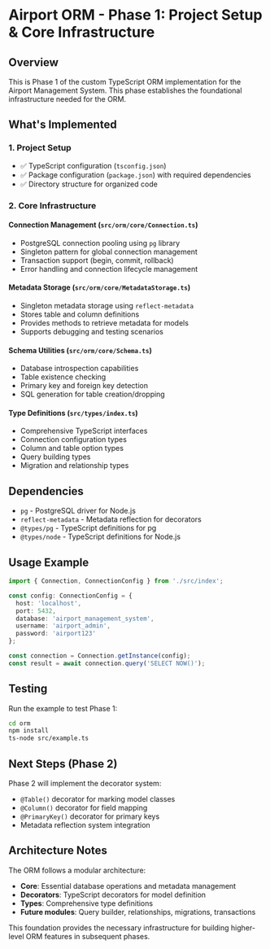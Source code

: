 # Airport ORM - Phase 1: Project Setup & Core Infrastructure

## Overview

This is Phase 1 of the custom TypeScript ORM implementation for the Airport Management System. This phase establishes the foundational infrastructure needed for the ORM.

## What's Implemented

### 1. Project Setup
- ✅ TypeScript configuration (`tsconfig.json`)
- ✅ Package configuration (`package.json`) with required dependencies
- ✅ Directory structure for organized code

### 2. Core Infrastructure

#### Connection Management (`src/orm/core/Connection.ts`)
- PostgreSQL connection pooling using `pg` library
- Singleton pattern for global connection management
- Transaction support (begin, commit, rollback)
- Error handling and connection lifecycle management

#### Metadata Storage (`src/orm/core/MetadataStorage.ts`)
- Singleton metadata storage using `reflect-metadata`
- Stores table and column definitions
- Provides methods to retrieve metadata for models
- Supports debugging and testing scenarios

#### Schema Utilities (`src/orm/core/Schema.ts`)
- Database introspection capabilities
- Table existence checking
- Primary key and foreign key detection
- SQL generation for table creation/dropping

#### Type Definitions (`src/types/index.ts`)
- Comprehensive TypeScript interfaces
- Connection configuration types
- Column and table option types
- Query building types
- Migration and relationship types

## Dependencies

- `pg` - PostgreSQL driver for Node.js
- `reflect-metadata` - Metadata reflection for decorators
- `@types/pg` - TypeScript definitions for pg
- `@types/node` - TypeScript definitions for Node.js

## Usage Example

```typescript
import { Connection, ConnectionConfig } from './src/index';

const config: ConnectionConfig = {
  host: 'localhost',
  port: 5432,
  database: 'airport_management_system',
  username: 'airport_admin',
  password: 'airport123'
};

const connection = Connection.getInstance(config);
const result = await connection.query('SELECT NOW()');
```

## Testing

Run the example to test Phase 1:
```bash
cd orm
npm install
ts-node src/example.ts
```

## Next Steps (Phase 2)

Phase 2 will implement the decorator system:
- `@Table()` decorator for marking model classes
- `@Column()` decorator for field mapping
- `@PrimaryKey()` decorator for primary keys
- Metadata reflection system integration

## Architecture Notes

The ORM follows a modular architecture:
- **Core**: Essential database operations and metadata management
- **Decorators**: TypeScript decorators for model definition
- **Types**: Comprehensive type definitions
- **Future modules**: Query builder, relationships, migrations, transactions

This foundation provides the necessary infrastructure for building higher-level ORM features in subsequent phases.

